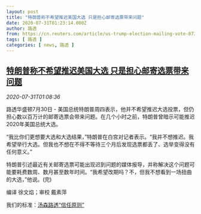 ```yaml
---
layout: post
title: "特朗普称不希望推迟美国大选 只是担心邮寄选票带来问题"
date: 2020-07-31T01:23:14.000Z
author: 路透
from: https://cn.reuters.com/article/us-trump-election-mailing-vote-0731-idCNKCS24W03Q
tags: [ 路透 ]
categories: [ news, 路透 ]
---
```

<!--1596158594000-->
[特朗普称不希望推迟美国大选 只是担心邮寄选票带来问题](https://cn.reuters.com/article/us-trump-election-mailing-vote-0731-idCNKCS24W03Q)
------

<div>
<div><i>2020-07-31T01:08:36</i></div><div class="StandardArticleBody_body"><p>路透华盛顿7月30日 - 美国总统特朗普周四表示，他并不希望推迟大选投票，但仍担心数以百万计的邮寄选票会带来问题。在几个小时之前，特朗普曾暗示可能推迟2020年美国总统大选。 </p><p>“我比你们更想要大选和大选结果，”特朗普在白宫对记者表示。“我并不想推迟。我希望举行大选。但我也不想在不得不等待三个月后发现选票都丢了、选举变得没有任何意义。” </p><p>特朗普引述最近有关邮寄选票可能出现迟到问题的媒体报导，并称解决这个问题可能要耗费数周、数月甚至数年时间。“我希望改期吗？不，但我不想看到一场扭曲的大选，”他说。(完) </p><div class="Attribution_container"><div class="Attribution_attribution"><p class="Attribution_content">编译 徐文焰；审校 戴素萍 </p></div></div><div class="StandardArticleBody_trustBadgeContainer"><span class="StandardArticleBody_trustBadgeTitle">我们的标准：</span><span class="trustBadgeUrl"><a href="https://www.thomsonreuters.cn/content/dam/openweb/documents/pdf/china/brochures/about-us-1.pdf">汤森路透“信任原则”</a></span></div></div>
</div>
